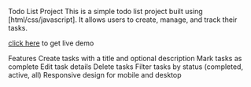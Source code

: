 Todo List Project
This is a simple todo list project built using [html/css/javascript]. It allows users to create, manage, and track their tasks.

[click here](https://adi2212.github.io/TO-DO-list/) to get live demo

Features
Create tasks with a title and optional description
Mark tasks as complete
Edit task details
Delete tasks
Filter tasks by status (completed, active, all)
Responsive design for mobile and desktop

